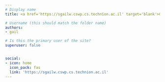 ```yaml
---
# Display name
title: <a href='https://sgailw.cswp.cs.technion.ac.il' target='blank'>Gail Weiss</a>

# Username (this should match the folder name)
authors:
- gail

# Is this the primary user of the site?
superuser: false


social:
- icon: home
  icon_pack: fas
  link: 'https://sgailw.cswp.cs.technion.ac.il'
---
```

